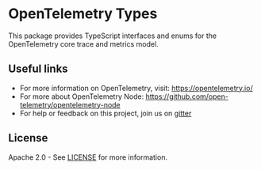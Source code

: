 # OpenTelemetry Types

This package provides TypeScript interfaces and enums for the OpenTelemetry core trace and metrics model.


## Useful links
- For more information on OpenTelemetry, visit: <https://opentelemetry.io/>
- For more about OpenTelemetry Node: <https://github.com/open-telemetry/opentelemetry-node>
- For help or feedback on this project, join us on [gitter][gitter-url]

## License

Apache 2.0 - See [LICENSE][license-url] for more information.

[gitter-image]: https://badges.gitter.im/open-telemetry/opentelemetry-js.svg
[gitter-url]: https://gitter.im/open-telemetry/opentelemetry-node?utm_source=badge&utm_medium=badge&utm_campaign=pr-badge&utm_content=badge
[license-url]: https://github.com/open-telemetry/opentelemetry-js/blob/master/LICENSE
